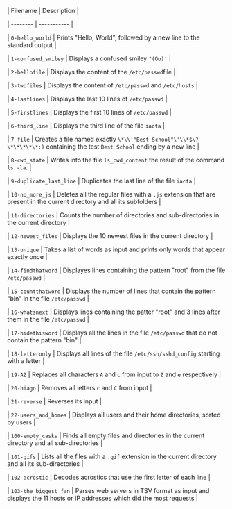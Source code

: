 
| Filename | Description |

| -------- | ----------- |

| `0-hello_world` | Prints "Hello, World", followed by a new line to the standard output |

| `1-confused_smiley` | Displays a confused smiley `"(Ôo)'` |

| `2-hellofile` | Displays the content of the `/etc/passwd`file |

| `3-twofiles` | Displays the content of `/etc/passwd` and `/etc/hosts` |

| `4-lastlines` | Displays the last 10 lines of `/etc/passwd` |

| `5-firstlines` | Displays the first 10 lines of `/etc/passwd` |

| `6-third_line` | Displays the third line of the file `iacta` |

| `7-file` | Creates a file named exactly `\*\\'"Best School"\'\\*$\?\*\*\*\*\*:)` containing the test `Best School` ending by a new line |

| `8-cwd_state` | Writes into the file `ls_cwd_content` the result of the command `ls -la`. |

| `9-duplicate_last_line` | Duplicates the last line of the file `iacta` |

| `10-no_more_js` | Deletes all the regular files with a `.js` extension that are present in the current directory and all its subfolders |

| `11-directories` | Counts the number of directories and sub-directories in the current directory |

| `12-newest_files` | Displays the 10 newest files in the current directory |

| `13-unique` | Takes a list of words as input and prints only words that appear exactly once |

| `14-findthatword` | Displayes lines containing the pattern "root" from the file `/etc/passwd` |

| `15-countthatword` | Displays the number of lines that contain the pattern "bin" in the file `/etc/passwd` |

| `16-whatsnext` | Displays lines containing the patter "root" and 3 lines after them in the file `/etc/passwd` |

| `17-hidethisword` | Displays all the lines in the file `/etc/passwd` that do not contain the pattern "bin" |

| `18-letteronly` | Displays all lines of the file `/etc/ssh/sshd_config` starting with a letter |

| `19-AZ` | Replaces all characters `A` and `c` from input to `Z` and `e` respectively |

| `20-hiago` | Removes all letters `c` and `C` from input |

| `21-reverse` | Reverses its input |

| `22-users_and_homes` | Displays all users and their home directories, sorted by users |

| `100-empty_casks` | Finds all empty files and directories in the current directory and all sub-directories |

| `101-gifs` | Lists all the files with a `.gif` extension in the current directory and all its sub-directories |

| `102-acrostic` | Decodes acrostics that use the first letter of each line |

| `103-the_biggest_fan` | Parses web servers in TSV format as input and displays the 11 hosts or IP addresses which did the most requests |
